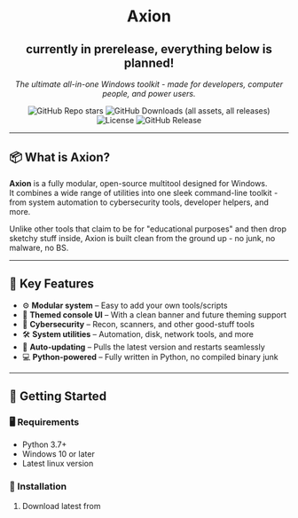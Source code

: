 <h1 align="center">Axion</h1>
<h2 align="center">currently in prerelease, everything below is planned!</h2>

<p align="center">
  <i>The ultimate all-in-one Windows toolkit - made for developers, computer people, and power users.</i>
</p>

<p align="center">
  <img alt="GitHub Repo stars" src="https://img.shields.io/github/stars/PxslGames/axion?style=for-the-badge&color=%23a259ff">
  <img alt="GitHub Downloads (all assets, all releases)" src="https://img.shields.io/github/downloads/PxslGames/axion/total?style=for-the-badge&color=%23a259ff">
  <img src="https://img.shields.io/github/license/PxslGames/axion?color=a259ff&style=for-the-badge" alt="License">
  <img alt="GitHub Release" src="https://img.shields.io/github/v/release/PxslGames/axion?include_prereleases&style=for-the-badge&color=%23a259ff">
</p>

---

## 📦 What is Axion?

**Axion** is a fully modular, open-source multitool designed for Windows.  
It combines a wide range of utilities into one sleek command-line toolkit - from system automation to cybersecurity tools, developer helpers, and more.

Unlike other tools that claim to be for "educational purposes" and then drop sketchy stuff inside, Axion is built clean from the ground up - no junk, no malware, no BS.

---

## 🧠 Key Features

- ⚙️ **Modular system** – Easy to add your own tools/scripts
- 🎨 **Themed console UI** – With a clean banner and future theming support
- 🔐 **Cybersecurity** – Recon, scanners, and other good-stuff tools
- 🛠️ **System utilities** – Automation, disk, network tools, and more
- 📡 **Auto-updating** – Pulls the latest version and restarts seamlessly
- 💻 **Python-powered** – Fully written in Python, no compiled binary junk

---

## 🚀 Getting Started

### 🖥️ Requirements

- Python 3.7+
- Windows 10 or later
- Latest linux version

### 🔧 Installation

1. Download latest from 
